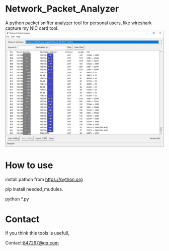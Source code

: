 # Network_Packet_Analyzer
A python packet sniffer analyzer tool for personal users, like wireshark capture my NIC card tool.
![image](images/image1.png)

# How to use
 install pathon from https://python.org

pip  install  needed_mudules.

python *.py

# Contact

If you think this tools is usefull, 

Contact:847297@qq.com
